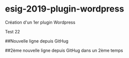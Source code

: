 # esig-2019-plugin-wordpress
Création d'un 1er plugin Wordpress

Test 22

##Nouvelle ligne depuis GitHug

##2ème nouvelle ligne depuis GitHug dans un 2ème temps
